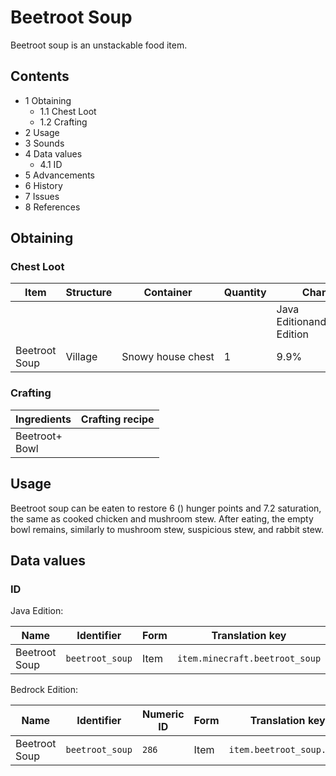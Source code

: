 # Beetroot Soup
Beetroot soup is an unstackable food item.

## Contents
- 1 Obtaining
	- 1.1 Chest Loot
	- 1.2 Crafting
- 2 Usage
- 3 Sounds
- 4 Data values
	- 4.1 ID
- 5 Advancements
- 6 History
- 7 Issues
- 8 References

## Obtaining
### Chest Loot
| Item          | Structure | Container         | Quantity | Chance                         |
|---------------|-----------|-------------------|----------|--------------------------------|
|               |           |                   |          | Java EditionandBedrock Edition |
| Beetroot Soup | Village   | Snowy house chest | 1        | 9.9%                           |

### Crafting
| Ingredients        | Crafting recipe |
|--------------------|-----------------|
| Beetroot+<br/>Bowl |                 |

## Usage
Beetroot soup can be eaten to restore 6 () hunger points and 7.2 saturation, the same as cooked chicken and mushroom stew. After eating, the empty bowl remains, similarly to mushroom stew, suspicious stew, and rabbit stew.

## Data values
### ID
Java Edition:

| Name          | Identifier      | Form | Translation key                |
|---------------|-----------------|------|--------------------------------|
| Beetroot Soup | `beetroot_soup` | Item | `item.minecraft.beetroot_soup` |

Bedrock Edition:

| Name          | Identifier      | Numeric ID | Form | Translation key           |
|---------------|-----------------|------------|------|---------------------------|
| Beetroot Soup | `beetroot_soup` | `286`      | Item | `item.beetroot_soup.name` |


